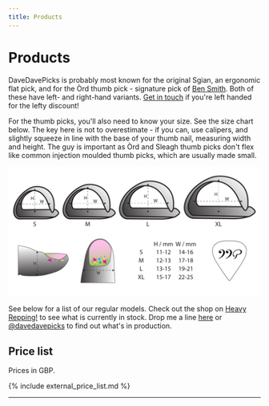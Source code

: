 ```yaml
---
title: Products
---
```

# Products

DaveDavePicks is probably most known for the original Sgian, an ergonomic flat pick, and for the Òrd thumb pick - signature pick of [Ben Smith](https://bensmithguitar.com/). Both of these have left- and right-hand variants. [Get in touch](contact.md) if you're left handed for the lefty discount! 

For the thumb picks, you'll also need to know your size. See the size chart below. The key here is not to overestimate - if you can, use calipers, and slightly squeeze in line with the base of your thumb nail, measuring width and height. The guy is important as Òrd and Sleagh thumb picks don't flex like common injection moulded thumb picks, which are usually made small. 

![Thumb pick size guide](/assets/images/thumb_pick_size_guide.png "Thumb pick size guide")

See below for a list of our regular models. Check out the shop on [Heavy Repping!](https://www.heavyrepping.com/shop/store/davedavepicks) to see what is currently in stock. Drop me a line [here](contact.md) or [@davedavepicks](https://www.instagram.com/davedavepicks/) to find out what's in production.

## Price list

Prices in GBP.

{% include external_price_list.md %}



---